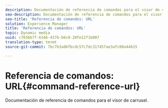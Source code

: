 ```yaml
---
description: Documentación de referencia de comandos para el visor de carrusel.
seo-description: Documentación de referencia de comandos para el visor de carrusel.
seo-title: 'Referencia de comandos: URL'
solution: Experience Manager
title: 'Referencia de comandos: URL'
topic: Dynamic media
uuid: c703667f-6346-437b-b6c0-20fe12f1b007
translation-type: tm+mt
source-git-commit: 7bc7b3a86fbcdc57cfdc31745fae3afc06e44b15

---
```



# Referencia de comandos: URL{#command-reference-url}

Documentación de referencia de comandos para el visor de carrusel.


